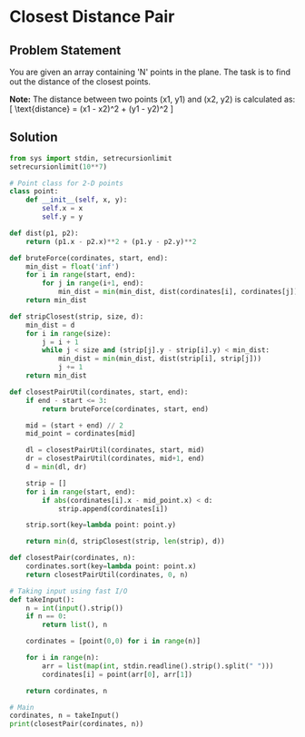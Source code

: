 # Closest Distance Pair

## Problem Statement
You are given an array containing 'N' points in the plane. The task is to find out the distance of the closest points.

**Note:**
The distance between two points (x1, y1) and (x2, y2) is calculated as:
\[ \text{distance} = (x1 - x2)^2 + (y1 - y2)^2 \]

## Solution
```python
from sys import stdin, setrecursionlimit
setrecursionlimit(10**7)

# Point class for 2-D points
class point:
    def __init__(self, x, y):
        self.x = x
        self.y = y

def dist(p1, p2):
    return (p1.x - p2.x)**2 + (p1.y - p2.y)**2

def bruteForce(cordinates, start, end):
    min_dist = float('inf')
    for i in range(start, end):
        for j in range(i+1, end):
            min_dist = min(min_dist, dist(cordinates[i], cordinates[j]))
    return min_dist

def stripClosest(strip, size, d):
    min_dist = d
    for i in range(size):
        j = i + 1
        while j < size and (strip[j].y - strip[i].y) < min_dist:
            min_dist = min(min_dist, dist(strip[i], strip[j]))
            j += 1
    return min_dist

def closestPairUtil(cordinates, start, end):
    if end - start <= 3:
        return bruteForce(cordinates, start, end)

    mid = (start + end) // 2
    mid_point = cordinates[mid]

    dl = closestPairUtil(cordinates, start, mid)
    dr = closestPairUtil(cordinates, mid+1, end)
    d = min(dl, dr)

    strip = []
    for i in range(start, end):
        if abs(cordinates[i].x - mid_point.x) < d:
            strip.append(cordinates[i])

    strip.sort(key=lambda point: point.y)

    return min(d, stripClosest(strip, len(strip), d))

def closestPair(cordinates, n):
    cordinates.sort(key=lambda point: point.x)
    return closestPairUtil(cordinates, 0, n)

# Taking input using fast I/O
def takeInput():
    n = int(input().strip())
    if n == 0:
        return list(), n

    cordinates = [point(0,0) for i in range(n)]

    for i in range(n):
        arr = list(map(int, stdin.readline().strip().split(" ")))
        cordinates[i] = point(arr[0], arr[1])

    return cordinates, n

# Main
cordinates, n = takeInput()
print(closestPair(cordinates, n))
```
